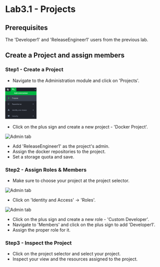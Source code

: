 # Lab3.1 - Projects

## Prerequisites

The 'Developer1' and 'ReleaseEngineer1' users from the previous lab.

## Create a Project and assign members

### Step1 - Create a Project

- Navigate to the Administration module and click on 'Projects'.

<img src="/SU-113-Jfrog-Artifactory-Essentials/Lab3.1/images/projects.png" alt="Admin tab" style="height: 100px; width:100px;"/>

- Click on the plus sign and create a new project - 'Docker Project'.

<img src="/SU-113-Jfrog-Artifactory-Essentials/Lab3/images/new_project.png" alt="Admin tab" style="height: 100px; width:100px;"/>

- Add 'ReleaseEngineer1' as the project's admin.
- Assign the docker repositories to the project.
- Set a storage quota and save.

### Step2 - Assign Roles & Members

- Make sure to choose your project at the project selector.

<img src="/SU-113-Jfrog-Artifactory-Essentials/Lab3/images/selector.png" alt="Admin tab" style="height: 100px; width:100px;"/>

- Click on 'Identity and Access' -> 'Roles'.

<img src="/SU-113-Jfrog-Artifactory-Essentials/Lab3/images/roles.png" alt="Admin tab" style="height: 100px; width:100px;"/>

- Click on the plus sign and create a new role - 'Custom Developer'.
- Navigate to 'Members' and click on the plus sign to add 'Developer1'.
- Assign the proper role for it.

### Step3 - Inspect the Project

- Click on the project selector and select your project.
- Inspect your view and the resources assigned to the project.
